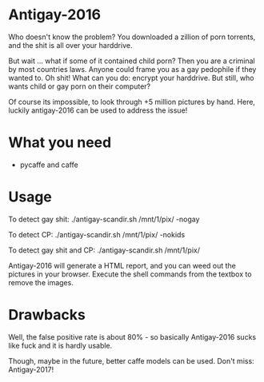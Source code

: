 # Antigay-2016

Who doesn't know the problem? You downloaded a zillion of porn torrents, and the shit is all over your harddrive. 

But wait ... what if some of it contained child porn? Then you are a criminal by most countries laws. Anyone could frame you as a gay pedophile if they wanted to. Oh shit! What can you do: encrypt your harddrive. But still, who wants child or gay porn on their computer?

Of course its impossible, to look through +5 million pictures by hand. Here, luckily antigay-2016 can be used to address the issue!


# What you need

- pycaffe and caffe


# Usage

To detect gay shit: 		./antigay-scandir.sh /mnt/1/pix/ -nogay

To detect CP: 			./antigay-scandir.sh /mnt/1/pix/ -nokids

To detect gay shit and CP: 	./antigay-scandir.sh /mnt/1/pix/

Antigay-2016 will generate a HTML report, and you can weed out the pictures in your browser. Execute the shell commands from the textbox to remove the images.


# Drawbacks

Well, the false positive rate is about 80% - so basically Antigay-2016 sucks like fuck and it is hardly usable. 

Though, maybe in the future, better caffe models can be used. Don't miss: Antigay-2017!
